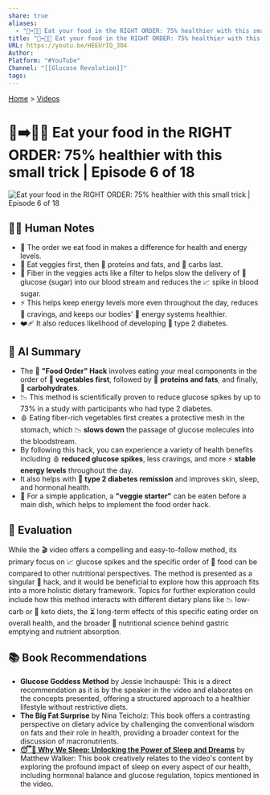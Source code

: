 ```yaml
---
share: true
aliases:
  - "🍎➡️🥗💯 Eat your food in the RIGHT ORDER: 75% healthier with this small trick | Episode 6 of 18"
title: "🍎➡️🥗💯 Eat your food in the RIGHT ORDER: 75% healthier with this small trick | Episode 6 of 18"
URL: https://youtu.be/HEEUrIQ_3O4
Author:
Platform: "#YouTube"
Channel: "[[Glucose Revolution]]"
tags:
---
```

[Home](../index.md) > [Videos](./index.md)  
# 🍎➡️🥗💯 Eat your food in the RIGHT ORDER: 75% healthier with this small trick | Episode 6 of 18  
![Eat your food in the RIGHT ORDER: 75% healthier with this small trick | Episode 6 of 18](https://youtu.be/HEEUrIQ_3O4)  
  
## 📝🐒 Human Notes  
- 🥗 The order we eat food in makes a difference for health and energy levels.  
- 🥕 Eat veggies first, then 🥩 proteins and fats, and 🍞 carbs last.  
- 🌿 Fiber in the veggies acts like a filter to helps slow the delivery of 🍬 glucose (sugar) into our blood stream and reduces the 📈 spike in blood sugar.  
- ⚡ This helps keep energy levels more even throughout the day, reduces 🤤 cravings, and keeps our bodies' 🔋 energy systems healthier.  
- ❤️‍🩹 It also reduces likelihood of developing 💉 type 2 diabetes.  
  
## 🤖 AI Summary  
  
* The 🥗 **"Food Order" Hack** involves eating your meal components in the order of 🥦 **vegetables first**, followed by 🍗 **proteins and fats**, and finally, 🍚 **carbohydrates**.  
* 📉 This method is scientifically proven to reduce glucose spikes by up to 73% in a study with participants who had type 2 diabetes.  
* 🩸 Eating fiber-rich vegetables first creates a protective mesh in the stomach, which 📉 **slows down** the passage of glucose molecules into the bloodstream.  
* By following this hack, you can experience a variety of health benefits including 🩸 **reduced glucose spikes**, less cravings, and more ⚡️ **stable energy levels** throughout the day.  
* It also helps with 💪 **type 2 diabetes remission** and improves skin, sleep, and hormonal health.  
* 🥕 For a simple application, a **"veggie starter"** can be eaten before a main dish, which helps to implement the food order hack.  
  
## 🤔 Evaluation  
  
While the 🎬 video offers a compelling and easy-to-follow method, its primary focus on 📈 glucose spikes and the specific order of 🍎 food can be compared to other nutritional perspectives. The method is presented as a singular 🔑 hack, and it would be beneficial to explore how this approach fits into a more holistic dietary framework. Topics for further exploration could include how this method interacts with different dietary plans like 📉 low-carb or 🥑 keto diets, the ⏳ long-term effects of this specific eating order on overall health, and the broader 🔬 nutritional science behind gastric emptying and nutrient absorption.  
  
## 📚 Book Recommendations  
  
* **Glucose Goddess Method** by Jessie Inchauspé: This is a direct recommendation as it is by the speaker in the video and elaborates on the concepts presented, offering a structured approach to a healthier lifestyle without restrictive diets.  
* **The Big Fat Surprise** by Nina Teicholz: This book offers a contrasting perspective on dietary advice by challenging the conventional wisdom on fats and their role in health, providing a broader context for the discussion of macronutrients.  
* **[😴💭 Why We Sleep: Unlocking the Power of Sleep and Dreams](../books/why-we-sleep-unlocking-the-power-of-sleep-and-dreams.md)** by Matthew Walker: This book creatively relates to the video's content by exploring the profound impact of sleep on every aspect of our health, including hormonal balance and glucose regulation, topics mentioned in the video.